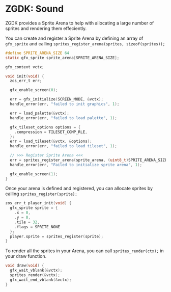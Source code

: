 # ZGDK: Sound

ZGDK provides a Sprite Arena to help with allocating a large number of sprites and rendering them effeciently.

You can create and register a Sprite Arena by defining an array of `gfx_sprite` and calling `sprites_register_arena(sprites, sizeof(sprites));`

```C
#define SPRITE_ARENA_SIZE 64
static gfx_sprite sprite_arena[SPRITE_ARENA_SIZE];

gfx_context vctx;

void init(void) {
  zos_err_t err;

  gfx_enable_screen(0);

  err = gfx_initialize(SCREEN_MODE, &vctx);
  handle_error(err, "failed to init graphics", 1);

  err = load_palette(&vctx);
  handle_error(err, "failed to load palette", 1);

  gfx_tileset_options options = {
    .compression = TILESET_COMP_RLE,
  };
  err = load_tileset(&vctx, &options);
  handle_error(err, "failed to load tileset", 1);

  // >>> Register Sprite Arena <<<
  err = sprites_register_arena(sprite_arena, (uint8_t)SPRITE_ARENA_SIZE);
  handle_error(err, "Failed to initialize sprite arena", 1);

  gfx_enable_screen(1);
}
```

Once your arena is defined and registered, you can allocate sprites by calling `sprites_register(sprite);`

```C
zos_err_t player_init(void) {
  gfx_sprite sprite = {
    .x = 0,
    .y = 0,
    .tile = 32,
    .flags = SPRITE_NONE
  };
  player.sprite = sprites_register(sprite);
}
```

To render all the sprites in your Arena, you can call `sprites_render(ctx);` in your draw function.

```C
void draw(void) {
  gfx_wait_vblank(&vctx);
  sprites_render(&vctx);
  gfx_wait_end_vblank(&vctx);
}
```
